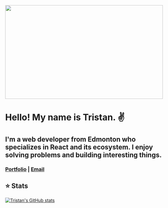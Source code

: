 <img src="https://media.giphy.com/media/xT9IgzoKnwFNmISR8I/giphy.gif" width="100%" height="300px">

# Hello! My name is Tristan. ✌️

## I'm a web developer from Edmonton who specializes in React and its ecosystem. I enjoy solving problems and building interesting things.

### [Portfolio](http://tristandeaneportfolio.com/) | [Email](tristandeane93@gmail.com)

## ⭐ Stats

[![Tristan's GitHub stats](https://github-readme-stats.vercel.app/api?username=IM-Deane&hide=stars,issues,contribs&count_private=true&show_icons=true&theme=dracula)](https://github.com/anuraghazra/github-readme-stats)
